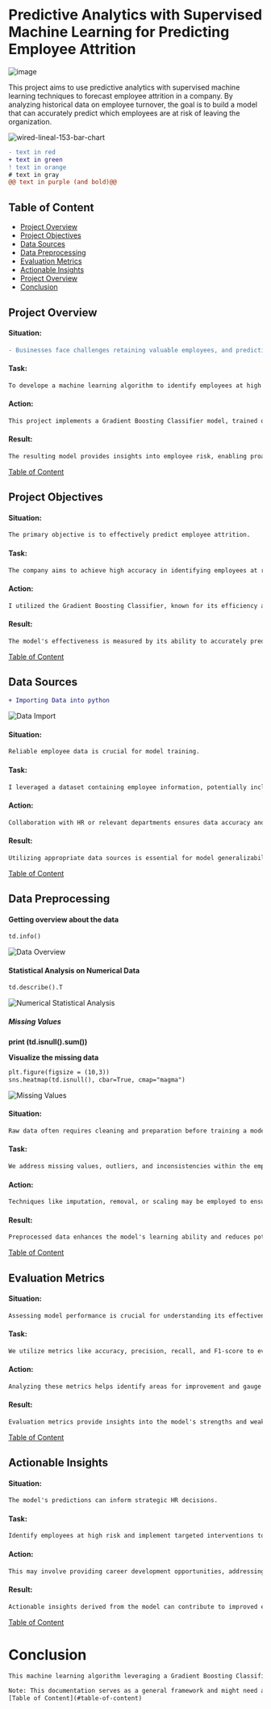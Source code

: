 # Predictive Analytics with Supervised Machine Learning for Predicting Employee Attrition

![image](https://github.com/Nativenerd1004/Predictive-Analytics-with-Supervised-Machine-Learning-for-Predicting-Employee-Attrition/assets/149740069/23871480-e126-40bf-baff-12b578ee98a4)


This project aims to use predictive analytics with supervised machine learning techniques to forecast employee attrition in a company. By analyzing historical data on employee turnover, the goal is to build a model that can accurately predict which employees are at risk of leaving the organization. 

![wired-lineal-153-bar-chart](https://github.com/Nativenerd1004/Ecommerce-Sales-Analysis-Dashbaord/assets/149740069/e3c4b09a-97f0-48ee-aae4-9f8bafd9f848)


```diff
- text in red
+ text in green
! text in orange
# text in gray
@@ text in purple (and bold)@@
```

## Table of Content
- [Project Overview](#project-overview)
- [Project Objectives](#project-objectives)
- [Data Sources](#data-sources)
- [Data Preprocessing](#data-preprocessing)
- [Evaluation Metrics](#evaluation-metrics)
- [Actionable Insights](#project-overview)
- [Project Overview](#project-overview)
- [Conclusion](#conclusion)




## Project Overview
#### Situation:

```diff 
- Businesses face challenges retaining valuable employees, and predicting potential attrition can aid in mitigating this issue.
```
#### Task: 
```diff 
To develope a machine learning algorithm to identify employees at high risk of leaving the company.
```
#### Action: 
```diff 
This project implements a Gradient Boosting Classifier model, trained on employee data, to predict employee attrition.
```
#### Result: 
```diff 
The resulting model provides insights into employee risk, enabling proactive measures to improve retention.
```
[Table of Content](#table-of-content)



## Project Objectives
#### Situation: 
```diff 
The primary objective is to effectively predict employee attrition.
```
#### Task: 
```diff 
The company aims to achieve high accuracy in identifying employees at risk of leaving.
```
#### Action:
```diff 
I utilized the Gradient Boosting Classifier, known for its efficiency and handling of complex relationships in data.
```
#### Result: 
```diff 
The model's effectiveness is measured by its ability to accurately predict potential leavers.
```
[Table of Content](#table-of-content)


## Data Sources

```diff
+ Importing Data into python
```
![Data Import](https://github.com/Nativenerd1004/Predictive-Analytics-with-Supervised-Machine-Learning-for-Predicting-Employee-Attrition/assets/149740069/00bed890-e722-4339-9c6c-258fb9f14e7a)


#### Situation: 
```diff 
Reliable employee data is crucial for model training.
```
#### Task: 
```diff 
I leveraged a dataset containing employee information, potentially including demographics, job roles, performance metrics, etc.
```
#### Action: 
```diff 
Collaboration with HR or relevant departments ensures data accuracy and relevance.
```
#### Result: 
```diff 
Utilizing appropriate data sources is essential for model generalizability and effectiveness.
```
[Table of Content](#table-of-content)



## Data Preprocessing

#### Getting overview about the data 
```diff 
td.info()
```
![Data Overview](https://github.com/Nativenerd1004/Predictive-Analytics-with-Supervised-Machine-Learning-for-Predicting-Employee-Attrition/assets/149740069/1b25632d-0703-41d6-8cc1-a7bd33017021)

#### Statistical Analysis on Numerical Data
```diff 
td.describe().T
```
![Numerical Statistical Analysis](https://github.com/Nativenerd1004/Predictive-Analytics-with-Supervised-Machine-Learning-for-Predicting-Employee-Attrition/assets/149740069/5901ff43-c4bd-4953-9075-754ecaac6de8)

##### Missing Values

**print (td.isnull().sum())**

**Visualize the missing data**
```diff 
plt.figure(figsize = (10,3))
sns.heatmap(td.isnull(), cbar=True, cmap="magma")
```
![Missing Values](https://github.com/Nativenerd1004/Predictive-Analytics-with-Supervised-Machine-Learning-for-Predicting-Employee-Attrition/assets/149740069/e5e0e01d-82e5-40d8-ba9a-540175b50bb5)




#### Situation: 
```diff 
Raw data often requires cleaning and preparation before training a model.
```
#### Task: 
```diff 
We address missing values, outliers, and inconsistencies within the employee data.
```
#### Action: 
```diff 
Techniques like imputation, removal, or scaling may be employed to ensure data quality.
```
#### Result: 
```diff 
Preprocessed data enhances the model's learning ability and reduces potential biases.
```
[Table of Content](#table-of-content)


## Evaluation Metrics
#### Situation:
```diff 
Assessing model performance is crucial for understanding its effectiveness.
```
#### Task: 
```diff 
We utilize metrics like accuracy, precision, recall, and F1-score to evaluate the model's ability to predict attrition.
```
#### Action: 
```diff 
Analyzing these metrics helps identify areas for improvement and gauge the model's suitability for real-world application.
```
#### Result: 
```diff 
Evaluation metrics provide insights into the model's strengths and weaknesses, guiding further development or deployment decisions.
```
[Table of Content](#table-of-content)

## Actionable Insights
#### Situation: 
```diff 
The model's predictions can inform strategic HR decisions.
```
#### Task: 
```diff 
Identify employees at high risk and implement targeted interventions to address their concerns and improve retention.
```
#### Action: 
```diff 
This may involve providing career development opportunities, addressing work-life balance issues, or offering competitive compensation packages.
```
#### Result: 
```diff 
Actionable insights derived from the model can contribute to improved employee satisfaction and reduced turnover costs.
```
[Table of Content](#table-of-content)

# Conclusion
```diff 
This machine learning algorithm leveraging a Gradient Boosting Classifier offers valuable insights into employee attrition. By effectively combining data preparation, model training, and evaluation, this project demonstrates the potential of machine learning to address real-world business challenges in the HR domain.
```
```diff 
Note: This documentation serves as a general framework and might need adjustments based on the specific details and functionalities of your implemented algorithm.
[Table of Content](#table-of-content)
```









